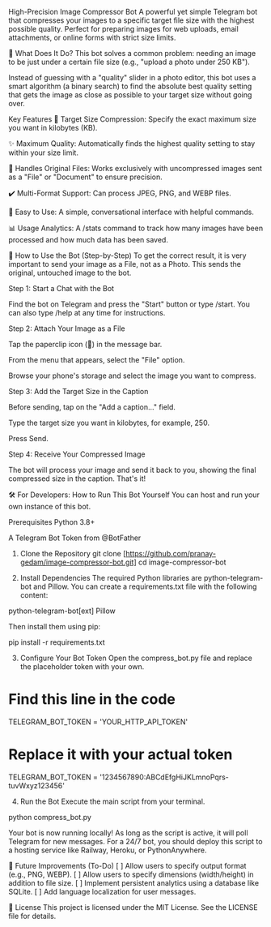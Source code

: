 High-Precision Image Compressor Bot
A powerful yet simple Telegram bot that compresses your images to a specific target file size with the highest possible quality. Perfect for preparing images for web uploads, email attachments, or online forms with strict size limits.

🌟 What Does It Do?
This bot solves a common problem: needing an image to be just under a certain file size (e.g., "upload a photo under 250 KB").

Instead of guessing with a "quality" slider in a photo editor, this bot uses a smart algorithm (a binary search) to find the absolute best quality setting that gets the image as close as possible to your target size without going over.

Key Features
🎯 Target Size Compression: Specify the exact maximum size you want in kilobytes (KB).

✨ Maximum Quality: Automatically finds the highest quality setting to stay within your size limit.

📁 Handles Original Files: Works exclusively with uncompressed images sent as a "File" or "Document" to ensure precision.

✔️ Multi-Format Support: Can process JPEG, PNG, and WEBP files.

🤖 Easy to Use: A simple, conversational interface with helpful commands.

📊 Usage Analytics: A /stats command to track how many images have been processed and how much data has been saved.

🚀 How to Use the Bot (Step-by-Step)
To get the correct result, it is very important to send your image as a File, not as a Photo. This sends the original, untouched image to the bot.

Step 1: Start a Chat with the Bot

Find the bot on Telegram and press the "Start" button or type /start. You can also type /help at any time for instructions.

Step 2: Attach Your Image as a File

Tap the paperclip icon (📎) in the message bar.

From the menu that appears, select the "File" option.

Browse your phone's storage and select the image you want to compress.

Step 3: Add the Target Size in the Caption

Before sending, tap on the "Add a caption..." field.

Type the target size you want in kilobytes, for example, 250.

Press Send.

Step 4: Receive Your Compressed Image

The bot will process your image and send it back to you, showing the final compressed size in the caption. That's it!

🛠️ For Developers: How to Run This Bot Yourself
You can host and run your own instance of this bot.

Prerequisites
Python 3.8+

A Telegram Bot Token from @BotFather

1. Clone the Repository
git clone [https://github.com/pranay-gedam/image-compressor-bot.git]
cd image-compressor-bot

2. Install Dependencies
The required Python libraries are python-telegram-bot and Pillow. You can create a requirements.txt file with the following content:

python-telegram-bot[ext]
Pillow

Then install them using pip:

pip install -r requirements.txt

3. Configure Your Bot Token
Open the compress_bot.py file and replace the placeholder token with your own.

# Find this line in the code
TELEGRAM_BOT_TOKEN = 'YOUR_HTTP_API_TOKEN' 

# Replace it with your actual token
TELEGRAM_BOT_TOKEN = '1234567890:ABCdEfgHiJKLmnoPqrs-tuvWxyz123456'

4. Run the Bot
Execute the main script from your terminal.

python compress_bot.py

Your bot is now running locally! As long as the script is active, it will poll Telegram for new messages. For a 24/7 bot, you should deploy this script to a hosting service like Railway, Heroku, or PythonAnywhere.

🔮 Future Improvements (To-Do)
[ ] Allow users to specify output format (e.g., PNG, WEBP).
[ ] Allow users to specify dimensions (width/height) in addition to file size.
[ ] Implement persistent analytics using a database like SQLite.
[ ] Add language localization for user messages.

📄 License
This project is licensed under the MIT License. See the LICENSE file for details.